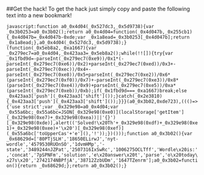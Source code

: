 ##Get the hack!
To get the hack just simply copy and paste the following text into a new bookmark!

`javascript:function a0_0x4d04(_0x527dc3,_0x5d9738){var _0x3b0253=a0_0x3b02();return a0_0x4d04=function(_0x4d047b,_0x255cb1){_0x4d047b=_0x4d047b-0xde;var _0x1a8ead=_0x3b0253[_0x4d047b];return _0x1a8ead;},a0_0x4d04(_0x527dc3,_0x5d9738);}(function(_0x5eb8a2,_0xa1667){var _0x279ec7=a0_0x4d04,_0x423aa3=_0x5eb8a2();while(!![]){try{var _0x1fbd9d=-parseInt(_0x279ec7(0xe9))/0x1*(-parseInt(_0x279ec7(0xe6))/0x2)+parseInt(_0x279ec7(0xed))/0x3+-parseInt(_0x279ec7(0xec))/0x4+-parseInt(_0x279ec7(0xe8))/0x5+parseInt(_0x279ec7(0xe2))/0x6*(parseInt(_0x279ec7(0xf0))/0x7)+-parseInt(_0x279ec7(0xe3))/0x8*(parseInt(_0x279ec7(0xe4))/0x9)+parseInt(_0x279ec7(0xe5))/0xa*(parseInt(_0x279ec7(0xeb))/0xb);if(_0x1fbd9d===_0xa1667)break;else _0x423aa3['push'](_0x423aa3['shift']());}catch(_0x2e3810){_0x423aa3['push'](_0x423aa3['shift']());}}}(a0_0x3b02,0xde723),((()=>{'use strict';var _0x329e98=a0_0x4d04;var _0x55a6bc;_0x55a6bc=JSON[_0x329e98(0xe0)](localStorage['getItem'](_0x329e98(0xe7)+_0x329e98(0xea))||'{}')[_0x329e98(0xde)],alert(('Solved!\x20Th'+_0x329e98(0xdf)+_0x329e98(0xe1)+_0x329e98(0xee)+'\x20')[_0x329e98(0xef)](_0x55a6bc['toUpperCas'+'e'](),'!'));})()));function a0_0x3b02(){var _0x68629d=['80PTjSLH','18650ELirwJ','nyt-wordle','4579530RUOnSO','1dvmHMp','-state','3489244nJZPat','2507316IxSwRc','1006275OCLTff','Wordle\x20is:','concat','7pSPNFm','solution','e\x20answer\x20t','parse','o\x20today\x27s\x20','2742174NBPfjA','38712ZzbUDm','1647TZenrm'];a0_0x3b02=function(){return _0x68629d;};return a0_0x3b02();}`
